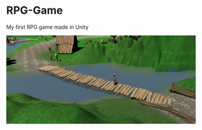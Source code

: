 # RPG-Game
My first RPG game made in Unity

![alt text](https://github.com/Miatosz/RPG-Game/blob/master/Assets/1.JPG?raw=true)
